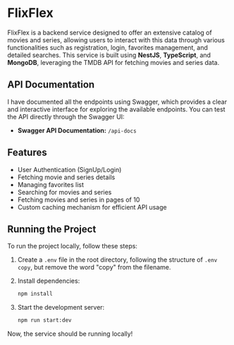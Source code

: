 
# FlixFlex

FlixFlex is a backend service designed to offer an extensive catalog of movies and series, allowing users to interact with this data through various functionalities such as registration, login, favorites management, and detailed searches. This service is built using **NestJS**, **TypeScript**, and **MongoDB**, leveraging the TMDB API for fetching movies and series data.

## API Documentation

I have documented all the endpoints using Swagger, which provides a clear and interactive interface for exploring the available endpoints. You can test the API directly through the Swagger UI:

- **Swagger API Documentation:** `/api-docs`

## Features

- User Authentication (SignUp/Login)
- Fetching movie and series details
- Managing favorites list
- Searching for movies and series
- Fetching movies and series in pages of 10
- Custom caching mechanism for efficient API usage

## Running the Project

To run the project locally, follow these steps:

1. Create a `.env` file in the root directory, following the structure of `.env copy`, but remove the word "copy" from the filename.
2. Install dependencies:

   ```sh
   npm install
   ```

3. Start the development server:

   ```sh
   npm run start:dev
   ```

Now, the service should be running locally!
